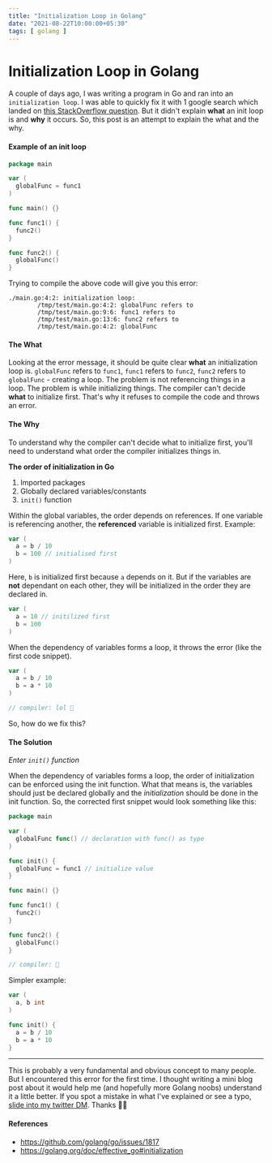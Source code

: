 ```yaml
---
title: "Initialization Loop in Golang"
date: "2021-08-22T10:00:00+05:30"
tags: [ golang ]
---
```


# Initialization Loop in Golang

A couple of days ago, I was writing a program in Go and ran into an `initialization loop`. I was able to quickly fix it with 1 google search which landed on [this StackOverflow question](https://stackoverflow.com/questions/51667411/initialization-loop-golang). But it didn't explain **what** an init loop is and **why** it occurs. So, this post is an attempt to explain the what and the why.

#### Example of an init loop

```go
package main

var (
  globalFunc = func1
)

func main() {}

func func1() {
  func2()
}

func func2() {
  globalFunc()
} 
```

Trying to compile the above code will give you this error:
```
./main.go:4:2: initialization loop:
        /tmp/test/main.go:4:2: globalFunc refers to
        /tmp/test/main.go:9:6: func1 refers to
        /tmp/test/main.go:13:6: func2 refers to
        /tmp/test/main.go:4:2: globalFunc
```

#### The What

Looking at the error message, it should be quite clear **what** an initialization loop is. `globalFunc` refers to `func1`, `func1` refers to `func2`, `func2` refers to `globalFunc` - creating a loop. The problem is not referencing things in a loop. The problem is while initializing things. The compiler can't decide **what** to initialize first. That's why it refuses to compile the code and throws an error.

#### The Why

To understand why the compiler can't decide what to initialize first, you'll need to understand what order the compiler initializes things in.

**The order of initialization in Go**

1. Imported packages
2. Globally declared variables/constants
3. `init()` function

Within the global variables, the order depends on references. If one variable is referencing another, the **referenced** variable is initialized first. Example:

```go
var (
  a = b / 10
  b = 100 // initialised first
)
```

Here, `b` is initialized first because `a` depends on it. But if the variables are **not** dependant on each other, they will be initialized in the order they are declared in.

```go
var (
  a = 10 // initilized first
  b = 100
)
```

When the dependency of variables forms a loop, it throws the error (like the first code snippet). 

```go
var (
  a = b / 10
  b = a * 10
)

// compiler: lol 🤣
```

So, how do we fix this?<br>

#### The Solution
*Enter `init()` function*

When the dependency of variables forms a loop, the order of initialization can be enforced using the init function. What that means is, the variables should just be declared globally and the *initialization* should be done in the init function. So, the corrected first snippet would look something like this:

```go
package main

var (
  globalFunc func() // declaration with func() as type
)

func init() {
  globalFunc = func1 // initialize value
}

func main() {}

func func1() {
  func2()
}

func func2() {
  globalFunc()
}

// compiler: 🤠
```

Simpler example:

```go
var (
  a, b int
)

func init() {
  a = b / 10
  b = a * 10
}
```

---

This is probably a very fundamental and obvious concept to many people. But I encountered this error for the first time. I thought writing a mini blog post about it would help me (and hopefully more Golang noobs) understand it a little better. If you spot a mistake in what I've explained or see a typo, [slide into my twitter DM](https://twitter.com/messages/131552332-131552332?recipient_id=131552332&text=hi). Thanks 🙏🏽

#### References

- https://github.com/golang/go/issues/1817
- https://golang.org/doc/effective_go#initialization 
